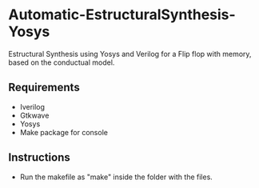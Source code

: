 # Automatic-EstructuralSynthesis-Yosys
Estructural Synthesis using Yosys and Verilog for a Flip flop with memory, based on the conductual model.

## Requirements

- Iverilog
- Gtkwave
- Yosys
- Make package for console

## Instructions

- Run the makefile as "make" inside the folder with the files.
